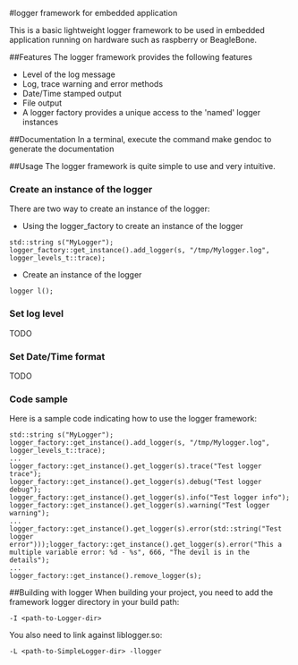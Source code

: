 #logger framework for embedded application

This is a basic lightweight logger framework to be used in embedded application running on hardware such as raspberry or BeagleBone.

##Features
The logger framework provides the following features
* Level of the log message
* Log, trace warning and error methods
* Date/Time stamped output
* File output
* A logger factory provides a unique access to the 'named' logger instances

##Documentation
In a terminal, execute the command make gendoc to generate the documentation

##Usage
The logger framework is quite simple to use and very intuitive.

### Create an instance of the logger
There are two way to create an instance of the logger:
* Using the logger_factory to create an instance of the logger
```
std::string s("MyLogger");
logger_factory::get_instance().add_logger(s, "/tmp/Mylogger.log", logger_levels_t::trace);
```
* Create an instance of the logger
```
logger l();
```
### Set log level
TODO

### Set Date/Time format
TODO

### Code sample
Here is a sample code indicating how to use the logger framework:

```
std::string s("MyLogger");
logger_factory::get_instance().add_logger(s, "/tmp/Mylogger.log", logger_levels_t::trace);
...
logger_factory::get_instance().get_logger(s).trace("Test logger trace");
logger_factory::get_instance().get_logger(s).debug("Test logger debug");
logger_factory::get_instance().get_logger(s).info("Test logger info");
logger_factory::get_instance().get_logger(s).warning("Test logger warning");
...
logger_factory::get_instance().get_logger(s).error(std::string("Test logger error")));logger_factory::get_instance().get_logger(s).error("This a multiple variable error: %d - %s", 666, "The devil is in the details");
...
logger_factory::get_instance().remove_logger(s);
```

##Building with logger
When building your project, you need to add the framework logger directory in your build path:
```
-I <path-to-Logger-dir>
```
You also need to link against liblogger.so:
```
-L <path-to-SimpleLogger-dir> -llogger
```


